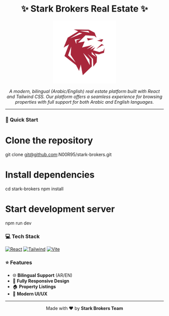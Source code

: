 <div align="center">

# ✨ Stark Brokers Real Estate ✨

<img src="src/assets/logo-nav.jpg" alt="Stark Brokers Logo" width="200"/>

*A modern, bilingual (Arabic/English) real estate platform built with React and Tailwind CSS. Our platform offers a seamless experience for browsing properties with full support for both Arabic and English languages.*

</div>

---

### 🚀 Quick Start

# Clone the repository
git clone git@github.com:N00R95/stark-brokers.git
# Install dependencies
cd stark-brokers
npm install
# Start development server
npm run dev

### 💻 Tech Stack

<div align="left">

[![React](https://img.shields.io/badge/React-20232A?style=for-the-badge&logo=react&logoColor=61DAFB)](https://reactjs.org/)
[![Tailwind](https://img.shields.io/badge/Tailwind_CSS-38B2AC?style=for-the-badge&logo=tailwind-css&logoColor=white)](https://tailwindcss.com/)
[![Vite](https://img.shields.io/badge/Vite-646CFF?style=for-the-badge&logo=vite&logoColor=white)](https://vitejs.dev/)

</div>

### ⭐ Features

- 🌐 **Bilingual Support** (AR/EN)
- 📱 **Fully Responsive Design**
- 🏠 **Property Listings**
- 🎨 **Modern UI/UX**

---

<div align="center">

Made with ❤️ by **Stark Brokers Team**

</div>
